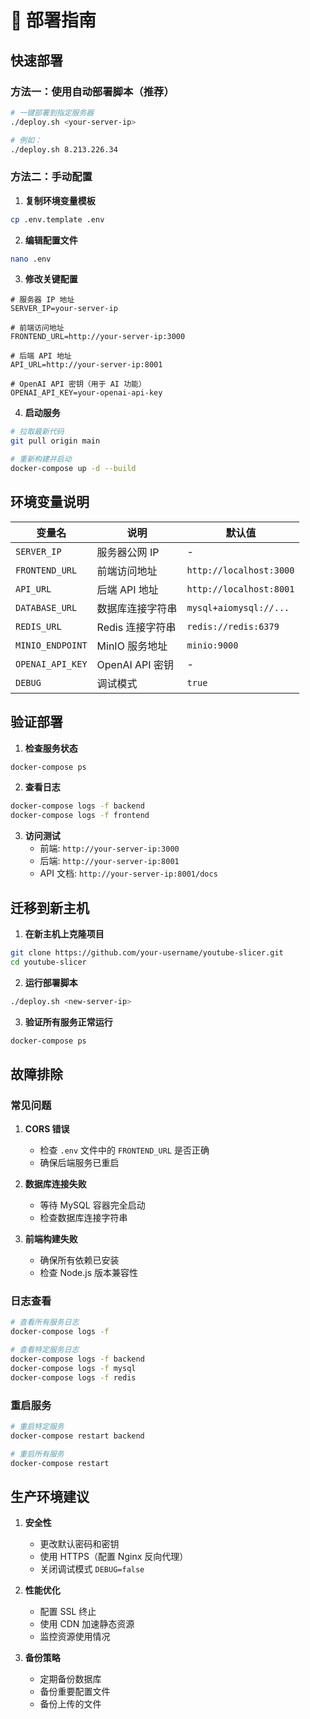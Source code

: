 # 🚀 部署指南

## 快速部署

### 方法一：使用自动部署脚本（推荐）

```bash
# 一键部署到指定服务器
./deploy.sh <your-server-ip>

# 例如：
./deploy.sh 8.213.226.34
```

### 方法二：手动配置

1. **复制环境变量模板**
```bash
cp .env.template .env
```

2. **编辑配置文件**
```bash
nano .env
```

3. **修改关键配置**
```env
# 服务器 IP 地址
SERVER_IP=your-server-ip

# 前端访问地址
FRONTEND_URL=http://your-server-ip:3000

# 后端 API 地址
API_URL=http://your-server-ip:8001

# OpenAI API 密钥（用于 AI 功能）
OPENAI_API_KEY=your-openai-api-key
```

4. **启动服务**
```bash
# 拉取最新代码
git pull origin main

# 重新构建并启动
docker-compose up -d --build
```

## 环境变量说明

| 变量名 | 说明 | 默认值 |
|--------|------|--------|
| `SERVER_IP` | 服务器公网 IP | - |
| `FRONTEND_URL` | 前端访问地址 | `http://localhost:3000` |
| `API_URL` | 后端 API 地址 | `http://localhost:8001` |
| `DATABASE_URL` | 数据库连接字符串 | `mysql+aiomysql://...` |
| `REDIS_URL` | Redis 连接字符串 | `redis://redis:6379` |
| `MINIO_ENDPOINT` | MinIO 服务地址 | `minio:9000` |
| `OPENAI_API_KEY` | OpenAI API 密钥 | - |
| `DEBUG` | 调试模式 | `true` |

## 验证部署

1. **检查服务状态**
```bash
docker-compose ps
```

2. **查看日志**
```bash
docker-compose logs -f backend
docker-compose logs -f frontend
```

3. **访问测试**
   - 前端: `http://your-server-ip:3000`
   - 后端: `http://your-server-ip:8001`
   - API 文档: `http://your-server-ip:8001/docs`

## 迁移到新主机

1. **在新主机上克隆项目**
```bash
git clone https://github.com/your-username/youtube-slicer.git
cd youtube-slicer
```

2. **运行部署脚本**
```bash
./deploy.sh <new-server-ip>
```

3. **验证所有服务正常运行**
```bash
docker-compose ps
```

## 故障排除

### 常见问题

1. **CORS 错误**
   - 检查 `.env` 文件中的 `FRONTEND_URL` 是否正确
   - 确保后端服务已重启

2. **数据库连接失败**
   - 等待 MySQL 容器完全启动
   - 检查数据库连接字符串

3. **前端构建失败**
   - 确保所有依赖已安装
   - 检查 Node.js 版本兼容性

### 日志查看

```bash
# 查看所有服务日志
docker-compose logs -f

# 查看特定服务日志
docker-compose logs -f backend
docker-compose logs -f mysql
docker-compose logs -f redis
```

### 重启服务

```bash
# 重启特定服务
docker-compose restart backend

# 重启所有服务
docker-compose restart
```

## 生产环境建议

1. **安全性**
   - 更改默认密码和密钥
   - 使用 HTTPS（配置 Nginx 反向代理）
   - 关闭调试模式 `DEBUG=false`

2. **性能优化**
   - 配置 SSL 终止
   - 使用 CDN 加速静态资源
   - 监控资源使用情况

3. **备份策略**
   - 定期备份数据库
   - 备份重要配置文件
   - 备份上传的文件